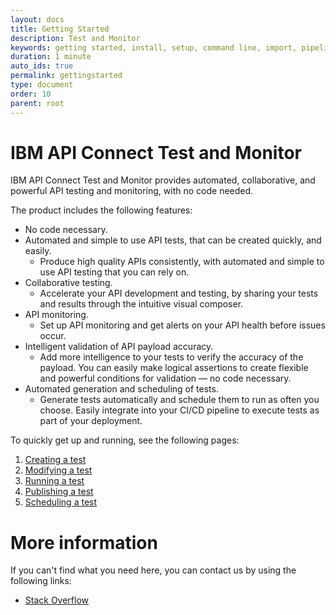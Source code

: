 ```yaml
---
layout: docs
title: Getting Started
description: Test and Monitor
keywords: getting started, install, setup, command line, import, pipeline, update, samples, help
duration: 1 minute
auto_ids: true
permalink: gettingstarted
type: document
order: 10
parent: root
---
```


# IBM API Connect Test and Monitor

<!-- add a docs overview with permalink:documentation and then change this in the top menu links -->

IBM API Connect Test and Monitor provides automated, collaborative, and powerful API testing and monitoring, with no code needed.

The product includes the following features:
- No code necessary.
- Automated and simple to use API tests, that can be created quickly, and easily.
  - Produce high quality APIs consistently, with automated and simple to use API testing that you can rely on.
- Collaborative testing.
  - Accelerate your API development and testing, by sharing your tests and results through the intuitive visual composer.
- API monitoring.
  - Set up API monitoring and get alerts on your API health before issues occur.
- Intelligent validation of API payload accuracy.
  - Add more intelligence to your tests to verify the accuracy of the payload. You can easily make logical assertions to create flexible and powerful conditions for validation — no code necessary.
- Automated generation and scheduling of tests.
  - Generate tests automatically and schedule them to run as often you choose. Easily integrate into your CI/CD pipeline to execute tests as part of your deployment.

<!--
# Getting started
<iframe width="560" height="315" src="https://www.youtube-nocookie.com/embed/F2148ycD2hk" frameborder="0" allow="autoplay; encrypted-media" allowfullscreen></iframe> 
-->

To quickly get up and running, see the following pages:

1. [Creating a test](Create-test.md)
1. [Modifying a test](Modify-test.md)
1. [Running a test](Run-test.md)
1. [Publishing a test](./publish-test)
1. [Scheduling a test](./schedule-test)


# More information

If you can't find what you need here, you can contact us by using the following links:
- [Stack Overflow](https://stackoverflow.com/questions/tagged/apiconnect-test-monitor)

<!---
- [provide link to DevWorks]
- [provide link to twitter]

If you hit a problem with the product, you can log an issue in our [GitHub repository - provide link]
--->

